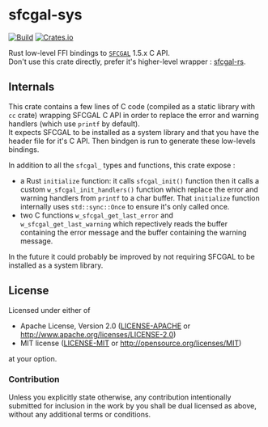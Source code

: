 # sfcgal-sys

[![Build](https://github.com/mthh/sfcgal-sys/actions/workflows/test.yml/badge.svg)](https://github.com/mthh/sfcgal-sys/actions/workflows/test.yml)
[![Crates.io](https://img.shields.io/crates/v/sfcgal-sys.svg)](https://crates.io/crates/sfcgal-sys)

Rust low-level FFI bindings to [`SFCGAL`](https://sfcgal.gitlab.io/SFCGAL/) 1.5.x C API.  
Don't use this crate directly, prefer it's higher-level wrapper : [sfcgal-rs](https://github.com/mthh/sfcgal-rs).

## Internals

This crate contains a few lines of C code (compiled as a static library with `cc` crate) wrapping SFCGAL C API in order to replace the error and warning handlers (which use `printf` by default).  
It expects SFCGAL to be installed as a system library and that you have the header file for it's C API.
Then bindgen is run to generate these low-levels bindings.

In addition to all the `sfcgal_` types and functions, this crate expose :
- a Rust `initialize` function: it calls `sfcgal_init()` function then it calls a custom `w_sfcgal_init_handlers()` function which replace the error and warning handlers from `printf` to a char buffer. That `initialize` function internally uses `std::sync::Once` to ensure it's only called once.
- two C functions `w_sfcgal_get_last_error` and `w_sfcgal_get_last_warning` which repectively reads the buffer containing the error message and the buffer containing the warning message.

In the future it could probably be improved by not requiring SFCGAL to be installed as a system library.


## License

Licensed under either of
 * Apache License, Version 2.0 ([LICENSE-APACHE](LICENSE-APACHE) or http://www.apache.org/licenses/LICENSE-2.0)
 * MIT license ([LICENSE-MIT](LICENSE-MIT) or http://opensource.org/licenses/MIT)

at your option.

### Contribution

Unless you explicitly state otherwise, any contribution intentionally submitted
for inclusion in the work by you shall be dual licensed as above, without any
additional terms or conditions.

